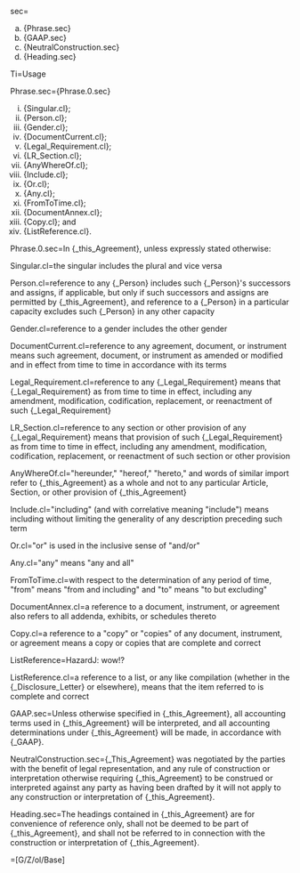 sec=<ol type="a"><li>{Phrase.sec}<li>{GAAP.sec}<li>{NeutralConstruction.sec}<li>{Heading.sec}</li></ol>

Ti=Usage

Phrase.sec={Phrase.0.sec}<ol type="i"><li>{Singular.cl};<li>{Person.cl};<li>{Gender.cl};<li>{DocumentCurrent.cl};<li>{Legal_Requirement.cl};<li>{LR_Section.cl};<li>{AnyWhereOf.cl};<li>{Include.cl};<li>{Or.cl};<li>{Any.cl};<li>{FromToTime.cl};<li>{DocumentAnnex.cl};<li>{Copy.cl}; and<li>{ListReference.cl}.</li></ol>

Phrase.0.sec=In {_this_Agreement}, unless expressly stated otherwise:

Singular.cl=the singular includes the plural and vice versa

Person.cl=reference to any {_Person} includes such {_Person}'s successors and assigns, if applicable, but only if such successors and assigns are permitted by {_this_Agreement}, and reference to a {_Person} in a particular capacity excludes such {_Person} in any other capacity

Gender.cl=reference to a gender includes the other gender

DocumentCurrent.cl=reference to any agreement, document, or instrument means such agreement, document, or instrument as amended or modified and in effect from time to time in accordance with its terms

Legal_Requirement.cl=reference to any {_Legal_Requirement} means that {_Legal_Requirement} as from time to time in effect, including any amendment, modification, codification, replacement, or reenactment of such {_Legal_Requirement}

LR_Section.cl=reference to any section or other provision of any {_Legal_Requirement} means that provision of such {_Legal_Requirement} as from time to time in effect, including any amendment, modification, codification, replacement, or reenactment of such section or other provision

AnyWhereOf.cl="hereunder," "hereof," "hereto," and words of similar import refer to {_this_Agreement} as a whole and not to any particular Article, Section, or other provision of {_this_Agreement}

Include.cl="including" (and with correlative meaning "include") means including without limiting the generality of any description preceding such term

Or.cl="or" is used in the inclusive sense of "and/or"

Any.cl="any" means "any and all"

FromToTime.cl=with respect to the determination of any period of time, "from" means "from and including" and "to" means "to but excluding"

DocumentAnnex.cl=a reference to a document, instrument, or agreement also refers to all addenda, exhibits, or schedules thereto

Copy.cl=a reference to a "copy" or "copies" of any document, instrument, or agreement means a copy or copies that are complete and correct

ListReference=HazardJ: wow!?

ListReference.cl=a reference to a list, or any like compilation (whether in the {_Disclosure_Letter} or elsewhere), means that the item referred to is complete and correct

GAAP.sec=Unless otherwise specified in {_this_Agreement}, all accounting terms used in {_this_Agreement} will be interpreted, and all accounting determinations under {_this_Agreement} will be made, in accordance with {_GAAP}.

NeutralConstruction.sec={_This_Agreement} was negotiated by the parties with the benefit of legal representation, and any rule of construction or interpretation otherwise requiring {_this_Agreement} to be construed or interpreted against any party as having been drafted by it will not apply to any construction or interpretation of {_this_Agreement}.

Heading.sec=The headings contained in {_this_Agreement} are for convenience of reference only, shall not be deemed to be part of {_this_Agreement}, and shall not be referred to in connection with the construction or interpretation of {_this_Agreement}.
  
=[G/Z/ol/Base]

